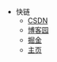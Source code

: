 * 快链
  * [CSDN](https://me.csdn.net/zhixingwu)
  * [博客园](https://www.cnblogs.com/itzlg/)
  * [掘金](https://juejin.im/user/58004bd5128fe1005492d51f)
  * [主页](https://www.zhangligong.xyz)

